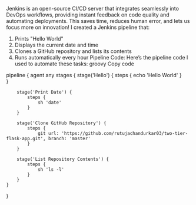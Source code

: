 Jenkins is an open-source CI/CD server that integrates seamlessly into DevOps workflows, providing instant feedback on code quality and automating deployments. This saves time, reduces human error, and lets us focus more on innovation! 
I created a Jenkins pipeline that:
1.	Prints "Hello World" 
2.	Displays the current date and time 
3.	Clones a GitHub repository and lists its contents 
4.	Runs automatically every hour 
Pipeline Code:
Here’s the pipeline code I used to automate these tasks:
groovy
Copy code


pipeline {
    agent any
    stages {
        stage('Hello') {
            steps {
                echo 'Hello World'
            }   
        }

        stage('Print Date') {
            steps {
                sh 'date'
            }
        }
        
        stage('Clone GitHub Repository') {
            steps {
                git url: 'https://github.com/rutujachandurkar03/two-tier-flask-app.git', branch: 'master'
            }
        }

        stage('List Repository Contents') {
            steps {
                sh 'ls -l'
            }
        }
    }
}

